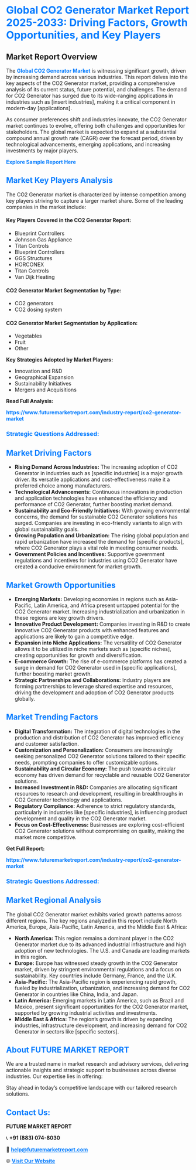 <h1 style="color: #007BFF;">Global CO2 Generator Market Report 2025-2033: Driving Factors, Growth Opportunities, and Key Players</h1>

<section id="overview">
<h2>Market Report Overview</h2>
<p>The <a href="https://www.futuremarketreport.com/industry-report/co2-generator-market" style="color: #007BFF; text-decoration: none;"><strong>Global CO2 Generator Market</strong></a> is witnessing significant growth, driven by increasing demand across various industries. This report delves into the key aspects of the CO2 Generator market, providing a comprehensive analysis of its current status, future potential, and challenges. The demand for CO2 Generator has surged due to its wide-ranging applications in industries such as [insert industries], making it a critical component in modern-day [applications].</p>
<p>As consumer preferences shift and industries innovate, the CO2 Generator market continues to evolve, offering both challenges and opportunities for stakeholders. The global market is expected to expand at a substantial compound annual growth rate (CAGR) over the forecast period, driven by technological advancements, emerging applications, and increasing investments by major players.</p>
</section>

<section id="overview">
<p><a href="https://www.futuremarketreport.com/request-sample/reportId=48424" style="color: #007BFF; text-decoration: none;"><strong>Explore Sample Report Here</strong></a></p>
</section>

<section id="key-players">
<h2 style="color: #007BFF;">Market Key Players Analysis</h2>
<p>The CO2 Generator market is characterized by intense competition among key players striving to capture a larger market share. Some of the leading companies in the market include:</p>
<h4>Key Players Covered in the CO2 Generator Report:</h4>
<ul><li>Blueprint Controllers</li><li>Johnson Gas Appliance</li><li>Titan Controls</li><li>Blueprint Controllers</li><li>GGS Structures</li><li>HORCONEX</li><li>Titan Controls</li><li>Van Dijk Heating</li></ul>
<h4>CO2 Generator Market Segmentation by Type:</h4>
<ul><li>CO2 generators</li><li>CO2 dosing system</li></ul>

<h4>CO2 Generator Market Segmentation by Application:</h4>
<ul><li>Vegetables</li><li>Fruit</li><li>Other</li></ul>
<p><strong>Key Strategies Adopted by Market Players:</strong></p>
<ul>
<li>Innovation and R&D</li>
<li>Geographical Expansion</li>
<li>Sustainability Initiatives</li>
<li>Mergers and Acquisitions</li>
</ul>
</section>

<section>
<p><strong>Read Full Analysis: </strong></p><a href="https://www.futuremarketreport.com/industry-report/co2-generator-market" style="color: #007BFF; text-decoration: none;"><strong>https://www.futuremarketreport.com/industry-report/co2-generator-market</strong></a>
<h3 style="color: #007BFF;">Strategic Questions Addressed:</h3>
</section>

<section id="driving-factors">
<h2 style="color: #007BFF;">Market Driving Factors</h2>
<ul>
<li><strong>Rising Demand Across Industries:</strong> The increasing adoption of CO2 Generator in industries such as [specific industries] is a major growth driver. Its versatile applications and cost-effectiveness make it a preferred choice among manufacturers.</li>
<li><strong>Technological Advancements:</strong> Continuous innovations in production and application technologies have enhanced the efficiency and performance of CO2 Generator, further boosting market demand.</li>
<li><strong>Sustainability and Eco-Friendly Initiatives:</strong> With growing environmental concerns, the demand for sustainable CO2 Generator solutions has surged. Companies are investing in eco-friendly variants to align with global sustainability goals.</li>
<li><strong>Growing Population and Urbanization:</strong> The rising global population and rapid urbanization have increased the demand for [specific products], where CO2 Generator plays a vital role in meeting consumer needs.</li>
<li><strong>Government Policies and Incentives:</strong> Supportive government regulations and incentives for industries using CO2 Generator have created a conducive environment for market growth.</li>
</ul>
</section>

<section id="growth-opportunities">
<h2 style="color: #007BFF;">Market Growth Opportunities</h2>
<ul>
<li><strong>Emerging Markets:</strong> Developing economies in regions such as Asia-Pacific, Latin America, and Africa present untapped potential for the CO2 Generator market. Increasing industrialization and urbanization in these regions are key growth drivers.</li>
<li><strong>Innovative Product Development:</strong> Companies investing in R&D to create innovative CO2 Generator products with enhanced features and applications are likely to gain a competitive edge.</li>
<li><strong>Expansion into Niche Applications:</strong> The versatility of CO2 Generator allows it to be utilized in niche markets such as [specific niches], creating opportunities for growth and diversification.</li>
<li><strong>E-commerce Growth:</strong> The rise of e-commerce platforms has created a surge in demand for CO2 Generator used in [specific applications], further boosting market growth.</li>
<li><strong>Strategic Partnerships and Collaborations:</strong> Industry players are forming partnerships to leverage shared expertise and resources, driving the development and adoption of CO2 Generator products globally.</li>
</ul>
</section>

<section id="trending-factors">
<h2 style="color: #007BFF;">Market Trending Factors</h2>
<ul>
<li><strong>Digital Transformation:</strong> The integration of digital technologies in the production and distribution of CO2 Generator has improved efficiency and customer satisfaction.</li>
<li><strong>Customization and Personalization:</strong> Consumers are increasingly seeking personalized CO2 Generator solutions tailored to their specific needs, prompting companies to offer customizable options.</li>
<li><strong>Sustainability and Circular Economy:</strong> The push towards a circular economy has driven demand for recyclable and reusable CO2 Generator solutions.</li>
<li><strong>Increased Investment in R&D:</strong> Companies are allocating significant resources to research and development, resulting in breakthroughs in CO2 Generator technology and applications.</li>
<li><strong>Regulatory Compliance:</strong> Adherence to strict regulatory standards, particularly in industries like [specific industries], is influencing product development and quality in the CO2 Generator market.</li>
<li><strong>Focus on Cost-Effectiveness:</strong> Businesses are exploring cost-efficient CO2 Generator solutions without compromising on quality, making the market more competitive.</li>
</ul>
</section>

<section>
<p><strong>Get Full Report: </strong></p><a href="https://www.futuremarketreport.com/industry-report/co2-generator-market" style="color: #007BFF; text-decoration: none;"><strong>https://www.futuremarketreport.com/industry-report/co2-generator-market</strong></a>
<h3 style="color: #007BFF;">Strategic Questions Addressed:</h3>
</section>


<section id="regional-analysis">
<h2 style="color: #007BFF;">Market Regional Analysis</h2>
<p>The global CO2 Generator market exhibits varied growth patterns across different regions. The key regions analyzed in this report include North America, Europe, Asia-Pacific, Latin America, and the Middle East & Africa:</p>
<ul>
<li><strong>North America:</strong> This region remains a dominant player in the CO2 Generator market due to its advanced industrial infrastructure and high adoption of new technologies. The U.S. and Canada are leading markets in this region.</li>
<li><strong>Europe:</strong> Europe has witnessed steady growth in the CO2 Generator market, driven by stringent environmental regulations and a focus on sustainability. Key countries include Germany, France, and the U.K.</li>
<li><strong>Asia-Pacific:</strong> The Asia-Pacific region is experiencing rapid growth, fueled by industrialization, urbanization, and increasing demand for CO2 Generator in countries like China, India, and Japan.</li>
<li><strong>Latin America:</strong> Emerging markets in Latin America, such as Brazil and Mexico, present significant opportunities for the CO2 Generator market, supported by growing industrial activities and investments.</li>
<li><strong>Middle East & Africa:</strong> The region’s growth is driven by expanding industries, infrastructure development, and increasing demand for CO2 Generator in sectors like [specific sectors].</li>
</ul>
</section>

<footer>
<h2 style="color: #007BFF;">About FUTURE MARKET REPORT</h2>
<p>We are a trusted name in market research and advisory services, delivering actionable insights and strategic support to businesses across diverse industries. Our expertise lies in offering:</p>

<p>Stay ahead in today’s competitive landscape with our tailored research solutions.</p>

<h2 style="color: #007BFF;">Contact Us:</h2>
<p><strong>FUTURE MARKET REPORT</strong></p>
<p>📞 <strong>+91 (883) 074-8030</strong></p>
<p>📧 <strong><a href="mailto:help@futuremarketreport.com" style="color: #007BFF;">help@futuremarketreport.com</a></strong></p>
<p>🌐 <strong><a href="https://www.futuremarketreport.com/" style="color: #007BFF;">Visit Our Website</a></strong></p>
</footer>